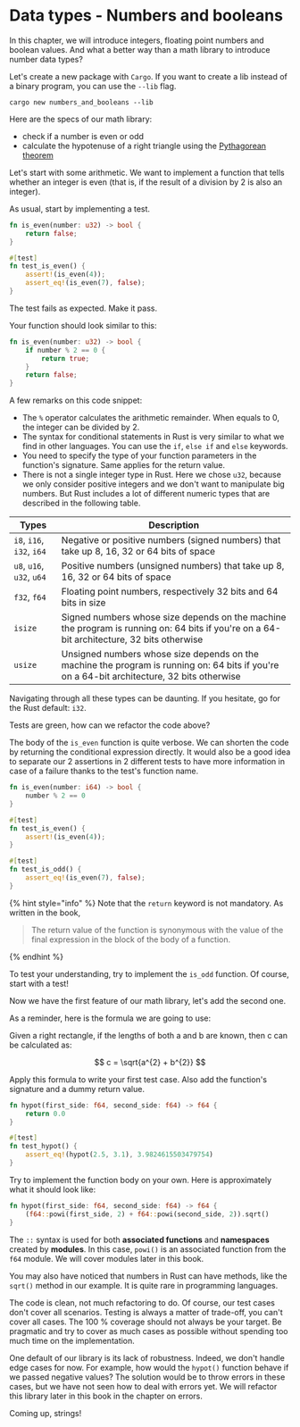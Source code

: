 # Data types - Numbers and booleans

In this chapter, we will introduce integers, floating point numbers and boolean values. And what a better way than a math library to introduce number data types?

Let's create a new package with `Cargo`. If you want to create a lib instead of a binary program, you can use the `--lib` flag.

```shell
cargo new numbers_and_booleans --lib
```

Here are the specs of our math library:

* check if a number is even or odd
* calculate the hypotenuse of a right triangle using the [Pythagorean theorem](https://en.wikipedia.org/wiki/Pythagorean_theorem)

Let's start with some arithmetic. We want to implement a function that tells whether an integer is even (that is, if the result of a division by 2 is also an integer).

As usual, start by implementing a test.

```rust
fn is_even(number: u32) -> bool {
    return false;
}

#[test]
fn test_is_even() {
    assert!(is_even(4));
    assert_eq!(is_even(7), false);
}
```

The test fails as expected. Make it pass.

Your function should look similar to this:

```rust
fn is_even(number: u32) -> bool {
    if number % 2 == 0 {
        return true;
    }
    return false;
}
```

A few remarks on this code snippet:

* The `%` operator calculates the arithmetic remainder. When equals to 0, the integer can be divided by 2.
* The syntax for conditional statements in Rust is very similar to what we find in other languages. You can use the `if`, `else if` and `else` keywords.
* You need to specify the type of your function parameters in the function's signature. Same applies for the return value.
* There is not a single integer type in Rust. Here we chose `u32`, because we only consider positive integers and we don't want to manipulate big numbers. But Rust includes a lot of different numeric types that are described in the following table.

| Types | Description |
| ----- | ----------- |
| `i8`, `i16`, `i32`, `i64` | Negative or positive numbers (signed numbers) that take up 8, 16, 32 or 64 bits of space |
| `u8`, `u16`, `u32`, `u64` | Positive numbers (unsigned numbers) that take up 8, 16, 32 or 64 bits of space |
| `f32`, `f64` | Floating point numbers, respectively 32 bits and 64 bits in size |
| `isize` | Signed numbers whose size depends on the machine the program is running on: 64 bits if you're on a 64-bit architecture, 32 bits otherwise  |
| `usize` | Unsigned numbers whose size depends on the machine the program is running on: 64 bits if you're on a 64-bit architecture, 32 bits otherwise  |

Navigating through all these types can be daunting. If you hesitate, go for the Rust default: `i32`.

Tests are green, how can we refactor the code above?

The body of the `is_even` function is quite verbose. We can shorten the code by returning the conditional expression directly. It would also be a good idea to separate our 2 assertions in 2 different tests to have more information in case of a failure thanks to the test's function name.

```rust
fn is_even(number: i64) -> bool {
    number % 2 == 0
}

#[test]
fn test_is_even() {
    assert!(is_even(4));
}

#[test]
fn test_is_odd() {
    assert_eq!(is_even(7), false);
}
```

{% hint style="info" %}
Note that the `return` keyword is not mandatory. As written in the book,

> The return value of the function is synonymous with the value of the final expression in the block of the body of a function.

{% endhint %}

To test your understanding, try to implement the `is_odd` function. Of course, start with a test!

Now we have the first feature of our math library, let's add the second one.

As a reminder, here is the formula we are going to use:

Given a right rectangle, if the lengths of both a and b are known, then c can be calculated as:

$$ c = \sqrt{a^{2} + b^{2}} $$

Apply this formula to write your first test case. Also add the function's signature and a dummy return value.

```rust
fn hypot(first_side: f64, second_side: f64) -> f64 {
    return 0.0
}

#[test]
fn test_hypot() {
    assert_eq!(hypot(2.5, 3.1), 3.9824615503479754)
}
```

Try to implement the function body on your own. Here is approximately what it should look like:

```rust
fn hypot(first_side: f64, second_side: f64) -> f64 {
    (f64::powi(first_side, 2) + f64::powi(second_side, 2)).sqrt()
}
```

The `::` syntax is used for both **associated functions** and **namespaces** created by **modules**. In this case, `powi()` is an associated function from the `f64` module. We will cover modules later in this book.

You may also have noticed that numbers in Rust can have methods, like the `sqrt()` method in our example. It is quite rare in programming languages.

The code is clean, not much refactoring to do. Of course, our test cases don't cover all scenarios. Testing is always a matter of trade-off, you can't cover all cases. The 100 % coverage should not always be your target. Be pragmatic and try to cover as much cases as possible without spending too much time on the implementation.

One default of our library is its lack of robustness. Indeed, we don't handle edge cases for now. For example, how would the `hypot()` function behave if we passed negative values? The solution would be to throw errors in these cases, but we have not seen how to deal with errors yet. We will refactor this library later in this book in the chapter on errors.

Coming up, strings!
